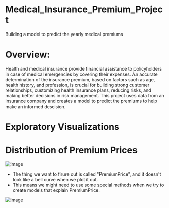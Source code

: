# **Medical_Insurance_Premium_Project**
 Building a model to predict the yearly medical premiums

# **Overview:**

Health and medical insurance provide financial assistance to policyholders in case of medical emergencies by covering their expenses. An accurate determination of the insurance premium, based on factors such as age, health history, and profession, is crucial for building strong customer relationships, customizing health insurance plans, reducing risks, and making better decisions in risk management. This project uses data from an insurance company and creates a model to predict the premiums to help make an informed descision.

# **Exploratory Visualizations**

# **Distribution of Premium Prices**

![image](https://user-images.githubusercontent.com/117705408/235576300-7d34449e-9f8e-4347-a405-3e3c01894d14.png)

- The thing we want to firure out is called "PremiumPrice", and it  doesn't look like a bell curve when we plot it out. 
- This means we might need to use some special methods when we try to create models that explain PremiumPrice.

![image](https://user-images.githubusercontent.com/117705408/235576347-9e1fd6f4-87b0-473d-b9ca-5ccfd3207d48.png)
